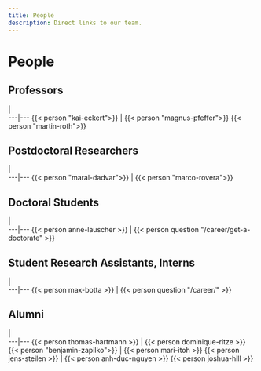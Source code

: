 ```yaml
---
title: People
description: Direct links to our team.
---
```

# People

## Professors
   |   
---|---
{{< person "kai-eckert">}} | {{< person "magnus-pfeffer">}}
{{< person "martin-roth">}}

## Postdoctoral Researchers
   |   
---|---
{{< person "maral-dadvar">}} | {{< person "marco-rovera">}} 



## Doctoral Students

   |   
---|---
{{< person anne-lauscher >}}  | {{< person question  "/career/get-a-doctorate" >}}


## Student Research Assistants, Interns

   |   
---|---
{{< person max-botta >}} | {{< person question   "/career/" >}}

## Alumni

   |   
---|---
{{< person thomas-hartmann >}}  | {{< person dominique-ritze >}}
{{< person "benjamin-zapilko">}} | {{< person mari-itoh >}}
{{< person jens-steilen >}}  | {{< person anh-duc-nguyen >}}
{{< person joshua-hill >}}
